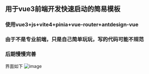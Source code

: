 ## 用于vue3前端开发快速启动的简易模板

### 使用vue3+js+vite4+pinia+vue-router+antdesign-vue

### 由于不是专业前端，只是自己简单玩玩，写的代码可能不规范
### 后期慢慢完善

界面如下
![image](https://github.com/minner2/frontend-template/assets/86242724/773c3064-2126-4578-931b-5c6af2b2d62d)
